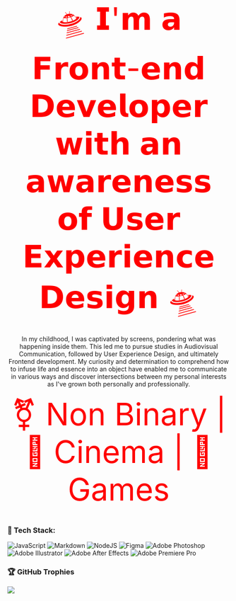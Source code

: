 <div id="header" align="center">
  <span style="font-size: 70px; color: #ff0000;">
    🛸 𝗜'𝗺 𝗮 𝗙𝗿𝗼𝗻𝘁-𝗲𝗻𝗱 𝗗𝗲𝘃𝗲𝗹𝗼𝗽𝗲𝗿 𝘄𝗶𝘁𝗵 𝗮𝗻 𝗮𝘄𝗮𝗿𝗲𝗻𝗲𝘀𝘀 𝗼𝗳 𝗨𝘀𝗲𝗿 𝗘𝘅𝗽𝗲𝗿𝗶𝗲𝗻𝗰𝗲 𝗗𝗲𝘀𝗶𝗴𝗻 🛸
  </span>
</div> <br>
 
 <div id="parrafe" align="center" color="pink">
In my childhood, I was captivated by screens, pondering what was happening inside them. This led me to pursue studies in Audiovisual Communication, followed by User Experience Design, and ultimately Frontend development. My curiosity and determination to comprehend how to infuse life and essence into an object have enabled me to communicate in various ways and discover intersections between my personal interests as I've grown both personally and professionally.
  </div> <br>
  
  <div id="header" align="center">
  <span style="font-size: 70px; color: #ff0000;">
    ⚧️ Non Binary | 🎥 Cinema | 👾 Games
  </span>
</div> <br>
  

### 🌌 Tech Stack:
![JavaScript](https://img.shields.io/badge/javascript-%23323330.svg?style=plastic&logo=javascript&logoColor=%23F7DF1E) ![Markdown](https://img.shields.io/badge/markdown-%23000000.svg?style=plastic&logo=markdown&logoColor=white) ![NodeJS](https://img.shields.io/badge/node.js-6DA55F?style=plastic&logo=node.js&logoColor=white) 	![Figma](https://img.shields.io/badge/figma-%23F24E1E.svg?style=plastic&logo=figma&logoColor=white) ![Adobe Photoshop](https://img.shields.io/badge/adobephotoshop-%2331A8FF.svg?style=plastic&logo=adobephotoshop&logoColor=white) ![Adobe Illustrator](https://img.shields.io/badge/adobeillustrator-%23FF9A00.svg?style=plastic&logo=adobeillustrator&logoColor=white) ![Adobe After Effects](https://img.shields.io/badge/Adobe%20After%20Effects-9999FF.svg?style=plastic&logo=Adobe%20After%20Effects&logoColor=white) ![Adobe Premiere Pro](https://img.shields.io/badge/Adobe%20Premiere%20Pro-9999FF.svg?style=plastic&logo=Adobe%20Premiere%20Pro&logoColor=white)

### 🏆 GitHub Trophies
![](https://github-profile-trophy.vercel.app/?username=nekaneloop&theme=dracula&no-frame=true&no-bg=true&margin-w=4)


